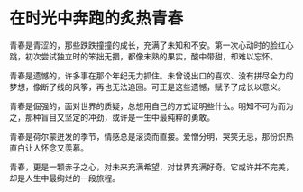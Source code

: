 # 在时光中奔跑的炙热青春

青春是青涩的，那些跌跌撞撞的成长，充满了未知和不安。第一次心动时的脸红心跳，初次尝试独立时的笨拙无措，都像未熟的果实，酸中带甜，却难以忘怀。

青春是遗憾的，许多事在那个年纪无力抓住。未曾说出口的喜欢、没有拼尽全力的梦想，像断了线的风筝，再也无法追回。可正是这些遗憾，赋予了成长以意义。

青春是倔强的，面对世界的质疑，总想用自己的方式证明些什么。明知不可为而为之，那种盲目又坚定的冲劲，或许是一生中最纯粹的勇敢。

青春是荷尔蒙迸发的季节，情感总是滚烫而直接。爱憎分明，哭笑无忌，那份炽热直白让人怀念又羡慕。

青春，更是一颗赤子之心，对未来充满希望，对世界充满好奇。它或许并不完美，却是人生中最绚烂的一段旅程。
